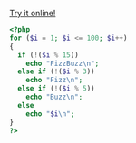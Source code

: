 [Try it online!](https://tio.run/##K8go@P/fxr4go4ArLb9IQUMlU8FWwdBaAUjbABkGBiCmtrYmVzWXgkJmmoKGIkiJqoKhqaYmUERBITU5I19ByS2zqsqptKoqJk/JGiicmlOciqzaGEMxDoWopqKZiCSjkgkWr@Wyt/v/HwA "PHP – Try It Online")
```php
<?php
for ($i = 1; $i <= 100; $i++)
{
  if (!($i % 15))
    echo "FizzBuzz\n";
  else if (!($i % 3))
    echo "Fizz\n";
  else if (!($i % 5))
    echo "Buzz\n";
  else
    echo "$i\n";
}
?>
```
